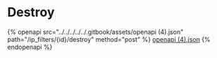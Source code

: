 # Destroy

{% openapi src="../../../../../.gitbook/assets/openapi (4).json" path="/ip_filters/{id}/destroy" method="post" %}
[openapi (4).json](<../../../../../.gitbook/assets/openapi (4).json>)
{% endopenapi %}
